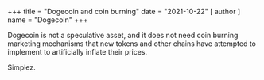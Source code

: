 +++
title = "Dogecoin and coin burning"
date = "2021-10-22"
[ author ]
  name = "Dogecoin"
+++

Dogecoin is not a speculative asset, and it does not need coin burning marketing mechanisms that new tokens and other chains have attempted to implement to artificially inflate their prices.  

Simplez.